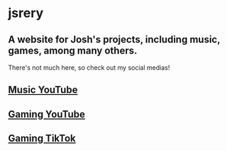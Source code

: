 # jsrery
## A website for Josh's projects, including music, games, among many others.
There's not much here, so check out my social medias!

## [Music YouTube](https://youtube.com/JoshuaSrery/)
## [Gaming YouTube](https://youtube.com/JoshVR_News/)
## [Gaming TikTok](https://tiktok.com/@josh_gtagvr/)
